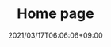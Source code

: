 ---
title: Home page
date: 2021/03/17T06:06:06+09:00
draft: false
description: 準備中。。。

header:
  description: こんにちは！こちらは<span class="accent-text">文京区周辺</span>を中心に活動する<span class="accent-text">特定のラケット競技サークル</span>向けのテスト・デモサイトです。
  image:
    url: home-hero.png
    alt: imege of badominton
    media: "(max-width: 46.25em)"
    params:
    - options: 1130x500
    - options: 848x443
      cmd: Fit
    - options: 565x420
      cmd: Fit
    - options: 360x318
      cmd: Fit
text_groups:
  - name: はじめに
    description: 2021年4月から本格的に活動を開始する東京の文京区を中心としたバドミントンサークル（のテストサイト）です。参加した誰もが楽しいと思えるサークルを目標にしています。現在、メンバーを募集しています。
projects:
  - title: Gallary 
    type: ホームページにはフリー素材を利用しています。
    link: https://unsplash.com/photos/hpjSkU2UYSU
    image:
      url: works/strato.jpg
      alt: The Strato web design theme
      media: "(max-width: 46.25em)"
      params:
      - options: 1130x590
      - options: 848x443
      - options: 565x420
      - options: 360x318 Left    
  - title: About us 
    type: 誰でも参加しやすいバドミントンサークル。初心者〜経験者まで。文京区中心。
    link: https://oshw-tokyo.github.io/site-badminton-relation-bunkyo/about/
    class: short-col
    image:
      url: works/analytik.jpg
      alt: The Analytic web design theme
      media: "(max-width: 46.25em)"
      params:
      - options: 364x590 Top
      - options: 848x443 Top
      - options: 565x420
      - options: 360x318
  - title: Schedule
    type: 週一回程度、土日
    link: https://oshw-tokyo.github.io/site-badminton-relation-bunkyo/schedule/
    class: wide-col
    image:
      url: works/friends.jpg
      alt: The Friends theme
      media: "(max-width: 46.25em)"
      params:
      - options: 746x590 Right
      - options: 848x443 Top
      - options: 565x420 Right
      - options: 360x318 Center
  - title: Site
    type: 文京区からアクセスの良い体育館
    link: https://oshw-tokyo.github.io/site-badminton-relation-bunkyo/site
    class: wide-col
    image:
      url: works/food.jpg
      alt: The Food website for recipes
      media: "(max-width: 46.25em)"
      params:
      - options: 746x590 Center
      - options: 848x443 Center
      - options: 565x420 Center
      - options: 360x318 Center
  - title: Contact
    type: 参加のご希望などお問い合わせ
    link: https://oshw-tokyo.github.io/site-badminton-relation-bunkyo/contact/
    class: short-col
    image:
      url: works/statapp.jpg
      alt: The application for statistic
      media: "(max-width: 46.25em)"
      params:
      - options: 364x590 Right
      - options: 848x443
      - options: 565x420 Center
      - options: 360x318 Center
---